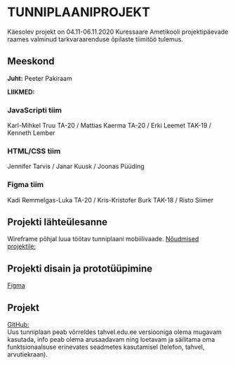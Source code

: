 # TUNNIPLAANIPROJEKT
Käesolev projekt on 04.11-06.11.2020 Kuressaare Ametikooli projektipäevade raames valminud tarkvaraarenduse õpilaste tiimitöö tulemus.

## Meeskond
**Juht:**
Peeter Pakiraam

**LIIKMED:**
### JavaScripti tiim
Karl-Mihkel Truu TA-20 / Mattias Kaerma TA-20 / Erki Leemet TAK-19 / Kenneth Lember

### HTML/CSS tiim
Jennifer Tarvis / Janar Kuusk / Joonas Püüding

### Figma tiim
Kadi Remmelgas-Luka TA-20 / Kris-Kristofer Burk TAK-18 / Risto Siimer

## Projekti lähteülesanne
Wireframe põhjal luua töötav tunniplaani mobiilivaade.
[Nõudmised projektile:](https://github.com/kuressaareametikool/tarkvaraprojektid/wiki/2020%E2%88%9521-PROJEKT-nr-2-%E2%80%92-Tahvli-tunniplaan)


## Projekti disain ja prototüüpimine
[Figma](https://www.figma.com/file/ACuS4XoQtbUQWU3uDcKoGl/Mobiilivaade)

## Projekt
[GitHub:](https://github.com/krlmhkl/tunniplaaniprojekt-tiim-v)<br/>
Uus tunniplaan peab võrreldes tahvel.edu.ee versiooniga olema mugavam kasutada, info peab olema arusaadavam ning loetavam ja säilitama oma funktsionaalsuse erinevates seadmetes kasutamisel (telefon, tahvel, arvutiekraan).

